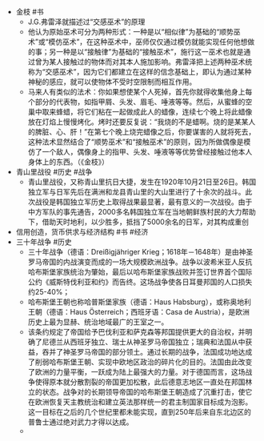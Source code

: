 - 金枝 #书
	- J.G.弗雷泽就描述过“交感巫术”的原理
	- 他认为原始巫术可分为两种形式：一种是以“相似律”为基础的“顺势巫术”或“模仿巫术”，在这种巫术中，巫师仅仅通过模仿就能实现任何他想做的事；另一种是以“接触律”为基础的“接触巫术”，施行这一巫术也就是通过曾为某人接触过的物体而对其本人施加影响。弗雷泽把上述两种巫术统称为“交感巫术”，因为它们都建立在这样的信念基础上，即认为通过某种神秘的感应，就可以使物体不受时空限制而相互作用。
	- 马来人有类似的法术：你如果想使某个人死掉，首先你就得收集他身上每个部分的代表物，如指甲屑、头发、眉毛、唾液等等。然后，从蜜蜂的空巢中取来蜂蜡，将它们粘在一起做成此人的蜡像，连续七个晚上将此蜡像放在灯焰上慢慢烤化。烤时还要反复说：“我烧的不是蜡啊。烧的是某某人的脾脏、心、肝！”在第七个晚上烧完蜡像之后，你要谋害的人就将死去，这种法术显然结合了“顺势巫术”和“接触巫术”的原则，因为所做偶像是模仿了一个敌人，偶像身上的指甲、头发、唾液等等优势曾经接触过他本人身体上的东西。（《金枝》）
- 青山里战役 #历史 #战争
	- 青山里战役，又称青山里抗日大捷，发生在1920年10月21日至26日。韩国独立军与日军先后在满洲和龙县青山里的大山里进行了十余次的战斗。此次战役是韩国独立军历史上取得战果最显著，最有意义的一次战役。由于中方军队的事先通告，2000多名韩国独立军在当地朝鲜族村民的大力帮助下，借助天时地利，以少胜多，抵挡了5000余名的日军，对其构成重创
- 信用创造，货币供求与经济结构 #书 #经济
- 三十年战争 #历史
	- 三十年战争（德语：Dreißigjähriger Krieg；1618年－1648年）是由神圣罗马帝国的内战演变而成的一场大规模欧洲战争。战争以波希米亚人反抗哈布斯堡家族统治为肇始，最后以哈布斯堡家族战败并签订世界首个国际公约《威斯特伐利亚和约》而告终。这场战争使各日耳曼邦国的人口损失约25-40%；
	- 哈布斯堡王朝也称哈普斯堡家族（德语：Haus Habsburg），或称奥地利王朝（德语：Haus Österreich；西班牙语：Casa de Austria），是欧洲历史上最为显赫、统治地域最广的王室之一。
	- 该条约规定了帝国给予巴伐利亚和萨克森等邦国提供更大的自治权，并明确了尼德兰从西班牙独立、瑞士从神圣罗马帝国独立；瑞典和法国从中获益，吞并了神圣罗马帝国的部分领土。通过长期的战争，法国成功地达成了削弱哈布斯堡王朝、实现中欧地区政治的碎片化的目的。法国由此改变了欧洲的力量平衡，一跃成为陆上最强大的力量。对于德国而言，这场战争使得原本就分散割裂的帝国更加松散，此后德意志地区一直处在邦国林立的状态。战争对的长期领导帝国的哈布斯堡王朝造成了沉重打击，使它在欧洲恢复天主教统治和建立英法那样统一的君主制国家目标成为泡影。这一目标在之后的几个世纪里都未能实现，直到250年后来自东北边区的普鲁士通过绝对武力才得以达成。
	-